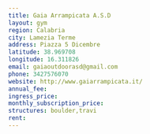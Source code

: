 ```yaml
---
title: Gaia Arrampicata A.S.D
layout: gym
region: Calabria
city: Lamezia Terme
address: Piazza 5 Dicembre
latitude: 38.969708
longitude: 16.311826
email: gaiaoutdoorasd@gmail.com
phone: 3427576070
website: http://www.gaiarrampicata.it/
annual_fee: 
ingress_price: 
monthly_subscription_price: 
structures: boulder,travi
rent: 
---
```


